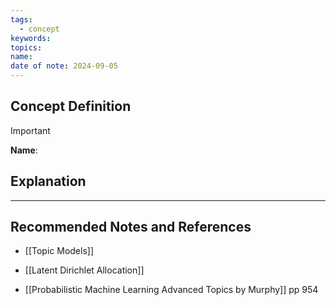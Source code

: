 ```yaml
---
tags:
  - concept
keywords: 
topics: 
name: 
date of note: 2024-09-05
---
```


## Concept Definition

>[!important]
>**Name**: 



## Explanation





-----------
##  Recommended Notes and References

- [[Topic Models]]
- [[Latent Dirichlet Allocation]]


- [[Probabilistic Machine Learning Advanced Topics by Murphy]] pp 954